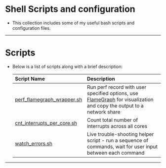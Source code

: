 Shell Scripts and configuration
===================
- This collection includes some of my useful bash scripts and configuration files.

----------------------------------------------------------------------------------------
Scripts
====
- Below is a list of scripts along with a brief description:

  | Script Name       | Description                                                                           |
  |:------------------|:--------------------------------------------------------------------------------------|
  | [perf_flamegraph_wrapper.sh](./perf_flamegraph_wrapper.sh) | Run perf record with user specified options, use [FlameGraph](https://github.com/brendangregg/FlameGraph) for visualization and copy the output to a network share         |
  | [cnt_interrupts_per_core.sh](./cnt_interrupts_per_core.sh) | Count total number of interrupts across all cores |
  | [watch_errors.sh](./watch_errors.sh)                       | Live trouble-shooting helper script - run a sequence of commands, wait for user input between each command |
  
----------------------------------------------------------------------------------------
